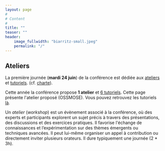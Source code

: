 ```yaml
---
layout: page
#
# Content
#
title: ""
teaser: ""
header:
    image_fullwidth: "biarritz-small.jpeg"
    permalink: "/"
---
```


## **Ateliers**

La première journée (**mardi 24 juin**) de la conférence est dédiée aux
[ateliers](https://2025.compas-conference.fr/workshops/) et
[tutoriels](https://2025.compas-conference.fr/tutoriels/). (cf.
[charte](https://www.compas-conference.fr/organisation/charte/)).

Cette année la conférence propose **1 atelier** et [6
tutoriels](https://2025.compas-conference.fr/tutoriels/). Cette page
présente l'atelier proposé (OSSMOSE). Vous pouvez retrouvez les
tutoriels [là](https://2025.compas-conference.fr/tutoriels/).

Un *atelier* (*workshop*) est un évènement associé à la conférence, où
des experts et participants explorent un sujet précis à travers des
présentations, des discussions et des exercices pratiques. Il favorise
l'échange de connaissances et l’expérimentation sur des thèmes
émergents ou techniques avancées. Il peut lui-même organiser un appel
à contribution ou directement inviter plusieurs orateurs. Il dure
typiquement une journée (2 * 3h).

